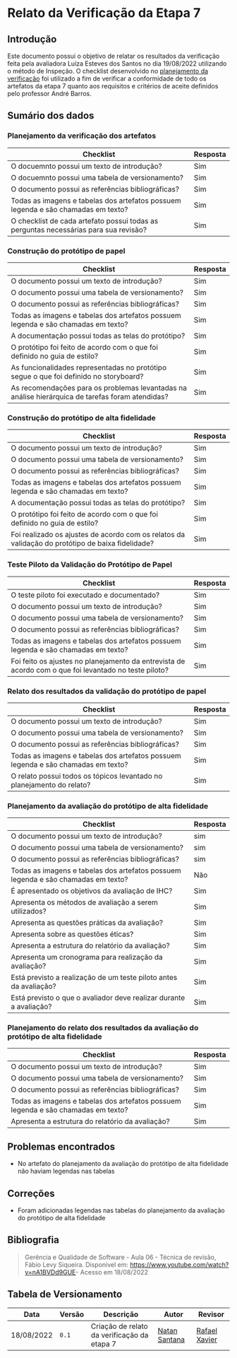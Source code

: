 # Relato da Verificação da Etapa 7

## Introdução

Este documento possui o objetivo de relatar os resultados da verificação feita pela avaliadora Luíza Esteves dos Santos no dia 19/08/2022 utilizando o método de Inspeção. O checklist desenvolvido no [planejamento da verificação](./planejamento.md) foi utilizado a fim de verificar a conformidade de todo os artefatos da etapa 7 quanto aos requisitos e critérios de aceite definidos pelo professor André Barros.                                        

## Sumário dos dados

### Planejamento da verificação dos artefatos

| Checklist | Resposta |
| --------- | -------- |
| O docuemnto possui um texto de introdução? | Sim |
| O docuemnto possui uma tabela de versionamento? | Sim |
| O documento possui as referências bibliográficas? | Sim |
| Todas as imagens e tabelas dos artefatos possuem legenda e são chamadas em texto? | Sim |
| O checklist de cada artefato possui todas as perguntas necessárias para sua revisão? | Sim |

### Construção do protótipo de papel

| Checklist | Resposta |
| --------- | -------- |
| O documento possui um texto de introdução? | Sim |
| O documento possui uma tabela de versionamento? | Sim |
| O documento possui as referências bibliográficas? | Sim |
| Todas as imagens e tabelas dos artefatos possuem legenda e são chamadas em texto? | Sim |
| A documentação possui todas as telas do protótipo? | Sim |
| O protótipo foi feito de acordo com o que foi definido no guia de estilo? | Sim |
| As funcionalidades representadas no protótipo segue o que foi definido no storyboard? | Sim |
| As recomendações para os problemas levantadas na análise hierárquica de tarefas foram atendidas? | Sim |

### Construção do protótipo de alta fidelidade

| Checklist | Resposta |
| --------- | -------- |
| O documento possui um texto de introdução? | Sim |
| O documento possui uma tabela de versionamento? | Sim |
| O documento possui as referências bibliográficas? | Sim |
| Todas as imagens e tabelas dos artefatos possuem legenda e são chamadas em texto? | Sim |
| A documentação possui todas as telas do protótipo? | Sim |
| O protótipo foi feito de acordo com o que foi definido no guia de estilo? | Sim |
| Foi realizado os ajustes de acordo com os relatos da validação do protótipo de baixa fidelidade? | Sim |

### Teste Piloto da Validação do Protótipo de Papel

| Checklist | Resposta |
| --------- | -------- |
| O teste piloto foi executado e documentado? | Sim |
| O documento possui um texto de introdução? | Sim |
| O documento possui uma tabela de versionamento? | Sim |
| O documento possui as referências bibliográficas? | Sim |
| Todas as imagens e tabelas dos artefatos possuem legenda e são chamadas em texto? | Sim |
| Foi feito os ajustes no planejamento da entrevista de acordo com o que foi levantado no teste piloto? | Sim |

### Relato dos resultados da validação do protótipo de papel

| Checklist | Resposta |
| --------- | -------- |
| O documento possui um texto de introdução? | Sim |
| O documento possui uma tabela de versionamento? | Sim |
| O documento possui as referências bibliográficas? | Sim |
| Todas as imagens e tabelas dos artefatos possuem legenda e são chamadas em texto? | Sim |
| O relato possui todos os tópicos levantado no planejamento do relato? | Sim |

### Planejamento da avaliação do protótipo de alta fidelidade

| Checklist | Resposta |
| ---- | ---- |
| O documento possui um texto de introdução? | sim
| O documento possui uma tabela de versionamento? | sim
| O documento possui as referências bibliográficas? | sim
| Todas as imagens e tabelas dos artefatos possuem legenda e são chamadas em texto? | Não
| É apresentado os objetivos da avaliação de IHC? | Sim
| Apresenta os métodos de avaliação a serem utilizados? | Sim
| Apresenta as questões práticas da avaliação? | Sim
| Apresenta sobre as questões éticas? | Sim
| Apresenta a estrutura do relatório da avaliação? | Sim
| Apresenta um cronograma para realização da avaliação? | Sim
| Está previsto a realização de um teste piloto antes da avaliação? | Sim
| Está previsto o que o avaliador deve realizar durante a avaliação? | Sim


### Planejamento do relato dos resultados da avaliação do protótipo de alta fidelidade

| Checklist | Resposta |
| --------- | -------- |
| O documento possui um texto de introdução? | Sim |
| O documento possui uma tabela de versionamento? | Sim |
| O documento possui as referências bibliográficas? | Sim |
| Todas as imagens e tabelas dos artefatos possuem legenda e são chamadas em texto? | Sim |
| Apresenta a estrutura do relatório da avaliação? | Sim |


## Problemas encontrados

- No artefato do planejamento da avaliação do protótipo de alta fidelidade não haviam legendas nas tabelas


## Correções

- Foram adicionadas legendas nas tabelas do planejamento da avaliação do protótipo de alta fidelidade

## Bibliografia
> Gerência e Qualidade de Software - Aula 06 - Técnica de revisão, Fábio Levy Siqueira. Disponível em: <https://www.youtube.com/watch?v=nA1BVDd9GUE>- Acesso em 18/08/2022
## Tabela de Versionamento

| Data | Versão | Descrição | Autor | Revisor |
| ---- | ------ | --------- | ----- | ------- |
| 18/08/2022 | `0.1`  | Criação de relato da verificação da etapa 7 | [Natan Santana](https://github.com/Neitan2001) | [Rafael Xavier](https://github.com/rafaelxavierr) |